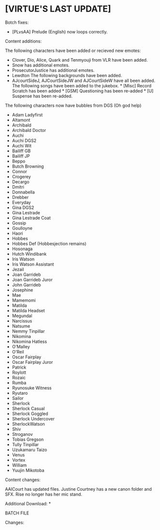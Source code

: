 # [VIRTUE'S LAST UPDATE]

Botch fixes:
  * [PLvsAA] Prelude (English) now loops correctly.

  
Content additions:

The following characters have been added or recieved new emotes:
   * Clover, Dio, Alice, Quark and Tenmyouji from VLR have been added.
   * Snow has additional emotes.
   * ProsecutorJustice has additional emotes.
   * Lewdton
The following backgrounds have been added.
   * AJcourtSideJ, AJCourtSideJW and AJCourtSideW have all been added.
The following songs have been added to the jukebox.
    * [Misc] Record Scratch has been added
    * [GSM] Questioning has been re-added
    * [U] Suspense has been re-added.

The following characters now have bubbles from DGS (Oh god help)
   * Adam Ladyfirst
   * Altamont
   * Archibald
   * Archibald Doctor
   * Auchi
   * Auchi DGS2
   * Auchi Wit
   * Bailiff GB
   * Bailiff JP
   * Beppo
   * Butch Browning
   * Connor
   * Crogerey
   * Decargo
   * Dmitri
   * Donnabella
   * Drebber
   * Everyday
   * Gina DGS2
   * Gina Lestrade
   * Gina Lestrade Coat
   * Gossip
   * Goulloyne
   * Haori
   * Hobbes
   * Hobbes Def (Hobbesjection remains)
   * Hosonaga
   * Hutch Windibank
   * Iris Watson
   * Iris Watson Assistant
   * Jezail
   * Joan Garrideb
   * Joan Garrideb Juror
   * John Garrideb
   * Josephine
   * Mae
   * Mamemomi
   * Matilda
   * Matilda Headset
   * Megundal 
   * Narcissus
   * Natsume
   * Nemmy Tinpillar
   * Nikomina
   * Nikomina Hatless
   * O'Malley
   * O'Reil
   * Oscar Fairplay
   * Oscar Fairplay Juror
   * Patrick
   * Roylott  
   * Rozaic
   * Rumba
   * Ryunosuke Witness
   * Ryutaro
   * Sailor
   * Sherlock
   * Sherlock Casual
   * Sherlock Goggled
   * Sherlock Undercover
   * SherlockWatson
   * Shiv
   * Stroganov
   * Tobias Gregson
   * Tully Tinpillar
   * Uzukamaru Taizo
   * Venus
   * Vortex
   * William
   * Yuujin Mikotoba

Content changes:

AAICourt has updated files.
Justine Courtney has a new canon folder and SFX.
Rise no longer has her mic stand. 


Additional Download:
  * 
 
BATCH FILE

  
Changes:
